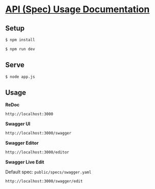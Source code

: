 # [API (Spec) Usage Documentation](https://github.com/mtvbrianking/api-usage-docs)

## Setup

```bash
$ npm install
```

```bash
$ npm run dev
```

## Serve

```bash
$ node app.js
```

## Usage

**ReDoc**

```bash
http://localhost:3000
```

**Swagger UI**

```bash
http://localhost:3000/swagger
```

**Swagger Editor**

```bash
http://localhost:3000/editor
```

**Swagger Live Edit**

Default spec: `public/specs/swagger.yaml`

```bash
http://localhost:3000/swagger/edit
```
